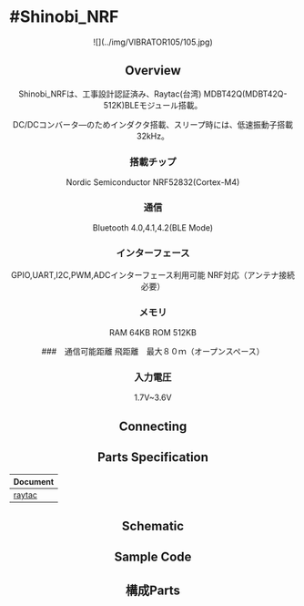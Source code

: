 # #Shinobi_NRF

<center>![](../img/VIBRATOR105/105.jpg)
<!--COLORME-->

## Overview

Shinobi_NRFは、工事設計認証済み、Raytac(台湾) MDBT42Q(MDBT42Q-512K)BLEモジュール搭載。

DC/DCコンバータ―のためインダクタ搭載、スリープ時には、低速振動子搭載32kHz。

### 搭載チップ

Nordic Semiconductor NRF52832(Cortex-M4)

### 通信
Bluetooth 4.0,4.1,4.2(BLE Mode)

### インターフェース
GPIO,UART,I2C,PWM,ADCインターフェース利用可能
NRF対応（アンテナ接続必要）

### メモリ
RAM 64KB
ROM 512KB

###　通信可能距離
飛距離　最大８０ｍ（オープンスペース）

### 入力電圧

1.7V~3.6V


## Connecting

## Parts Specification
| Document |
|:--|
| [raytac](http://www.raytac.com/products.php?subid=55) |

## Schematic

## Sample Code

## 構成Parts
